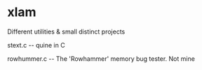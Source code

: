 # xlam
Different utilities &amp; small distinct projects 

stext.c -- quine in C

rowhummer.c -- The 'Rowhammer' memory bug tester. Not mine

